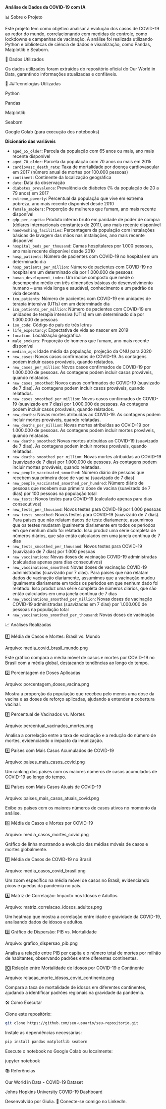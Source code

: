**Análise de Dados da COVID-19 com IA**

📊 Sobre o Projeto

Este projeto tem como objetivo analisar a evolução dos casos de COVID-19 ao redor do mundo, correlacionando com medidas de controle, como lockdowns e campanhas de vacinação. A análise foi realizada utilizando Python e bibliotecas de ciência de dados e visualização, como Pandas, Matplotlib e Seaborn.

📒 Dados Utilizados

Os dados utilizados foram extraídos do repositório oficial do Our World in Data, garantindo informações atualizadas e confiáveis.

🔧 ##Tecnologias Utilizadas

Python

Pandas

Matplotlib

Seaborn

Google Colab (para execução dos notebooks)

**Dicionário das variáveis**

- `aged_65_older`: Parcela da população com 65 anos ou mais, ano mais recente disponível
- `aged_70_older`: Parcela da população com 70 anos ou mais em 2015
- `cardiovasc_death_rate`: Taxa de mortalidade por doença cardiovascular em 2017 (número anual de mortes por 100.000 pessoas)
- `continent`: Continente da localização geográfica
- `date`: Data da observação
- `diabetes_prevalence`: Prevalência de diabetes (% da população de 20 a 79 anos) em 2017
- `extreme_poverty`: Percentual da população que vive em extrema pobreza, ano mais recente disponível desde 2010
- `female_smokers`: Proporção de mulheres que fumam, ano mais recente disponível
- `gdp_per_capita`: Produto interno bruto em paridade de poder de compra (dólares internacionais constantes de 2011), ano mais recente disponível
- `handwashing_facilities`: Percentagem da população com instalações básicas de lavagem das mãos nas instalações, ano mais recente disponível
- `hospital_beds_per_thousand`: Camas hospitalares por 1.000 pessoas, ano mais recente disponível desde 2010
- `hosp_patients`: Número de pacientes com COVID-19 no hospital em um determinado dia
- `hosp_patients_per_million`: Número de pacientes com COVID-19 no hospital em um determinado dia por 1.000.000 de pessoas
- `human_development_index`: Um índice composto que mede o desempenho médio em três dimensões básicas do desenvolvimento humano – uma vida longa e saudável, conhecimento e um padrão de vida decente.
- `icu_patients`: Número de pacientes com COVID-19 em unidades de terapia intensiva (UTIs) em um determinado dia
- `icu_patients_per_million`: Número de pacientes com COVID-19 em unidades de terapia intensiva (UTIs) em um determinado dia por 1.000.000 de pessoas
- `iso_code`: Código do país de três letras
- `life_expectancy`: Expectativa de vida ao nascer em 2019
- `location`: Localização geográfica
- `male_smokers`: Proporção de homens que fumam, ano mais recente disponível
- `median_age`: Idade média da população, projeção da ONU para 2020
- `new_cases`: Novos casos confirmados de COVID-19. As contagens podem incluir casos prováveis, quando relatados.
- `new_cases_per_million`: Novos casos confirmados de COVID-19 por 1.000.000 de pessoas. As contagens podem incluir casos prováveis, quando relatados.
- `new_cases_smoothed`: Novos casos confirmados de COVID-19 (suavizado de 7 dias). As contagens podem incluir casos prováveis, quando relatados.
- `new_cases_smoothed_per_million`: Novos casos confirmados de COVID-19 (suavizado em 7 dias) por 1.000.000 de pessoas. As contagens podem incluir casos prováveis, quando relatados.
- `new_deaths`: Novas mortes atribuídas ao COVID-19. As contagens podem incluir mortes prováveis, quando relatadas.
- `new_deaths_per_million`: Novas mortes atribuídas ao COVID-19 por 1.000.000 de pessoas. As contagens podem incluir mortes prováveis, quando relatadas.
- `new_deaths_smoothed`: Novas mortes atribuídas ao COVID-19 (suavizado de 7 dias). As contagens podem incluir mortes prováveis, quando relatadas.
- `new_deaths_smoothed_per_million`: Novas mortes atribuídas ao COVID-19 (suavizado de 7 dias) por 1.000.000 de pessoas. As contagens podem incluir mortes prováveis, quando relatadas.
- `new_people_vaccinated_smoothed`: Número diário de pessoas que recebem sua primeira dose de vacina (suavizado de 7 dias)
- `new_people_vaccinated_smoothed_per_hundred`: Número diário de pessoas que recebem sua primeira dose de vacina (suavizado de 7 dias) por 100 pessoas na população total
- `new_tests`: Novos testes para COVID-19 (calculado apenas para dias consecutivos)
- `new_tests_per_thousand`: Novos testes para COVID-19 por 1.000 pessoas
- `new_tests_smoothed`: Novos testes para COVID-19 (suavizado de 7 dias). Para países que não relatam dados de teste diariamente, assumimos que os testes mudaram igualmente diariamente em todos os períodos em que nenhum dado foi relatado. Isso produz uma série completa de números diários, que são então calculados em uma janela contínua de 7 dias
- `new_tests_smoothed_per_thousand`: Novos testes para COVID-19 (suavizado de 7 dias) por 1.000 pessoas
- `new_vaccinations`: Novas doses de vacinação COVID-19 administradas (calculadas apenas para dias consecutivos)
- `new_vaccinations_smoothed`: Novas doses de vacinação COVID-19 administradas (suavizado por 7 dias). Para países que não relatam dados de vacinação diariamente, assumimos que a vacinação mudou igualmente diariamente em todos os períodos em que nenhum dado foi relatado. Isso produz uma série completa de números diários, que são então calculados em uma janela contínua de 7 dias
- `new_vaccinations_smoothed_per_million`: Novas doses de vacinação COVID-19 administradas (suavizadas em 7 dias) por 1.000.000 de pessoas na população total
- `new_vaccinations_smoothed_per_thousand`: Novas doses de vacinação


📈 Análises Realizadas

1️⃣ Média de Casos e Mortes: Brasil vs. Mundo

Arquivo: media_covid_brasil_mundo.png

Este gráfico compara a média móvel de casos e mortes por COVID-19 no Brasil com a média global, destacando tendências ao longo do tempo.

2️⃣ Porcentagem de Doses Aplicadas

Arquivo: porcentagem_doses_vacina.png

Mostra a proporção da população que recebeu pelo menos uma dose da vacina e as doses de reforço aplicadas, ajudando a entender a cobertura vacinal.

3️⃣ Percentual de Vacinados vs. Mortes

Arquivo: percentual_vacinados_mortes.png

Analisa a correlação entre a taxa de vacinação e a redução do número de mortes, evidenciando o impacto da imunização.

4️⃣ Países com Mais Casos Acumulados de COVID-19

Arquivo: paises_mais_casos_covid.png

Um ranking dos países com os maiores números de casos acumulados de COVID-19 ao longo do tempo.

5️⃣ Países com Mais Casos Atuais de COVID-19

Arquivo: paises_mais_casos_atuais_covid.png

Exibe os países com os maiores números de casos ativos no momento da análise.

6️⃣ Média de Casos e Mortes por COVID-19

Arquivo: media_casos_mortes_covid.png

Gráfico de linha mostrando a evolução das médias móveis de casos e mortes globalmente.

7️⃣ Média de Casos de COVID-19 no Brasil

Arquivo: media_casos_covid_brasil.png

Um zoom específico na média móvel de casos no Brasil, evidenciando picos e quedas da pandemia no país.

8️⃣ Matriz de Correlação: Impacto nos Idosos e Adultos

Arquivo: matriz_correlacao_idosos_adultos.png

Um heatmap que mostra a correlação entre idade e gravidade da COVID-19, analisando dados de idosos e adultos.

9️⃣ Gráfico de Dispersão: PIB vs. Mortalidade

Arquivo: grafico_dispersao_pib.png

Analisa a relação entre PIB per capita e o número total de mortes por milhão de habitantes, observando padrões entre diferentes continentes.

🔟 Relação entre Mortalidade de Idosos por COVID-19 e Continente

Arquivo: relacao_morte_idosos_covid_continente.png

Compara a taxa de mortalidade de idosos em diferentes continentes, ajudando a identificar padrões regionais na gravidade da pandemia.


🛠️ Como Executar

Clone este repositório:
```bash
git clone https://github.com/seu-usuario/seu-repositorio.git
```
Instale as dependências necessárias:
```bash
pip install pandas matplotlib seaborn
```
Execute o notebook no Google Colab ou localmente:

jupyter notebook


📚 Referências

Our World in Data - COVID-19 Dataset

Johns Hopkins University COVID-19 Dashboard

Desenvolvido por Giulia. 🌟 Conecte-se comigo no LinkedIn.
